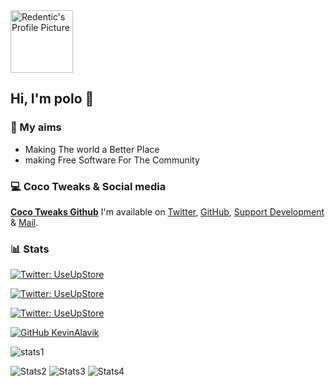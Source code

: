 <img src="https://ai.cocotweaks.net/coc.png" width=100 alt="Redentic's Profile Picture">

## Hi, I'm polo 👋

### 🎯 My aims
- Making The world a Better Place
- making Free Software For The Community

### 💻 Coco Tweaks & Social media
**[Coco Tweaks Github](https://github.com/cocotweaks)**
I'm available on [Twitter](https://twitter.com/roarijo89tweaks), [GitHub](https://github.com/4kplayeee/), [Support Development](https://donations.cocotweaks.net) & [Mail](mailto:cocotweaks@gmail.com).

### 📊 Stats

[![Twitter: UseUpStore](https://img.shields.io/twitter/follow/roarijo89tweaks?style=social)](https://twitter.com/roarijo89tweaks)

[![Twitter: UseUpStore](https://img.shields.io/twitter/follow/RepoCoco?style=social)](https://twitter.com/RepoCoco)

[![Twitter: UseUpStore](https://img.shields.io/twitter/follow/coco_store_?style=social)](https://twitter.com/coco_store_)

[![GitHub KevinAlavik](https://img.shields.io/github/followers/4kplayeee?label=follow&style=social)](https://github.com/4kplayeee)

![stats1](https://github-readme-stats.vercel.app/api?username=4kplayeee&theme=radical&show_icons=true&count_private=true)

![Stats2](https://github-profile-summary-cards.vercel.app/api/cards/repos-per-language?username=4kplayeee&theme=solarized_dark)
![Stats3](https://github-profile-summary-cards.vercel.app/api/cards/most-commit-language?username=4kplayeee&theme=solarized_dark)
![Stats4](https://github-profile-summary-cards.vercel.app/api/cards/profile-details?username=4kplayeee&theme=solarized_dark)

